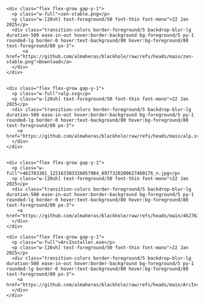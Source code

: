     <div class="flex flex-grow gap-y-1">
      <p class="w-full">zen-stable.png</p>
      <p class="w-[20vh] text-foreground/50 font-thin font-mono">22 Jan 2025</p>
      <div class="transition-colors border-foreground/5 backdrop-blur-lg duration-500 ease-in-out hover:border-background bg-foreground/5 py-1 rounded-lg border-0 hover:text-background/80 hover:bg-foreground/80 text-foreground/80 px-3">
          <a href="https://github.com/almaheras/blackhole/raw/refs/heads/main/zen-stable.png">Download</a>
      </div>
    </div>
    

    <div class="flex flex-grow gap-y-1">
      <p class="w-full">alp.svg</p>
      <p class="w-[20vh] text-foreground/50 font-thin font-mono">22 Jan 2025</p>
      <div class="transition-colors border-foreground/5 backdrop-blur-lg duration-500 ease-in-out hover:border-background bg-foreground/5 py-1 rounded-lg border-0 hover:text-background/80 hover:bg-foreground/80 text-foreground/80 px-3">
        <a href="https://github.com/almaheras/blackhole/raw/refs/heads/main/alp.svg">Download</a>
      </div>
    </div>
    

    <div class="flex flex-grow gap-y-1">
      <p class="w-full">462763381_122163303326057984_8977320200627480176_n.jpg</p>
      <p class="w-[20vh] text-foreground/50 font-thin font-mono">22 Jan 2025</p>
      <div class="transition-colors border-foreground/5 backdrop-blur-lg duration-500 ease-in-out hover:border-background bg-foreground/5 py-1 rounded-lg border-0 hover:text-background/80 hover:bg-foreground/80 text-foreground/80 px-3">
        <a href="https://github.com/almaheras/blackhole/raw/refs/heads/main/462763381_122163303326057984_8977320200627480176_n.jpg">Download</a>
      </div>
    </div>
    
    <div class="flex flex-grow gap-y-1">
      <p class="w-full">ArcInstaller.exe</p>
      <p class="w-[20vh] text-foreground/50 font-thin font-mono">22 Jan 2025</p>
      <div class="transition-colors border-foreground/5 backdrop-blur-lg duration-500 ease-in-out hover:border-background bg-foreground/5 py-1 rounded-lg border-0 hover:text-background/80 hover:bg-foreground/80 text-foreground/80 px-3">
        <a href="https://github.com/almaheras/blackhole/raw/refs/heads/main/ArcInstaller.exe">Download</a>
      </div>
    </div>
    